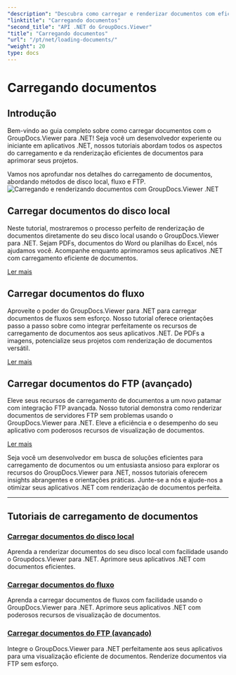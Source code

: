 ```yaml
---
"description": "Descubra como carregar e renderizar documentos com eficiência usando o GroupDocs.Viewer .NET. Explore tutoriais sobre carregamento em disco local, fluxo e FTP para aplicativos .NET aprimorados."
"linktitle": "Carregando documentos"
"second_title": "API .NET do GroupDocs.Viewer"
"title": "Carregando documentos"
"url": "/pt/net/loading-documents/"
"weight": 20
type: docs
---
```

# Carregando documentos

## Introdução

Bem-vindo ao guia completo sobre como carregar documentos com o GroupDocs.Viewer para .NET! Seja você um desenvolvedor experiente ou iniciante em aplicativos .NET, nossos tutoriais abordam todos os aspectos do carregamento e da renderização eficientes de documentos para aprimorar seus projetos.

Vamos nos aprofundar nos detalhes do carregamento de documentos, abordando métodos de disco local, fluxo e FTP.
![Carregando e renderizando documentos com GroupDocs.Viewer .NET](/viewer/loading-documents/image.png)
## Carregar documentos do disco local

Neste tutorial, mostraremos o processo perfeito de renderização de documentos diretamente do seu disco local usando o GroupDocs.Viewer para .NET. Sejam PDFs, documentos do Word ou planilhas do Excel, nós ajudamos você. Acompanhe enquanto aprimoramos seus aplicativos .NET com carregamento eficiente de documentos.

[Ler mais](./loading-document-local-disk/)

## Carregar documentos do fluxo

Aproveite o poder do GroupDocs.Viewer para .NET para carregar documentos de fluxos sem esforço. Nosso tutorial oferece orientações passo a passo sobre como integrar perfeitamente os recursos de carregamento de documentos aos seus aplicativos .NET. De PDFs a imagens, potencialize seus projetos com renderização de documentos versátil.

[Ler mais](./loading-document-stream/)

## Carregar documentos do FTP (avançado)

Eleve seus recursos de carregamento de documentos a um novo patamar com integração FTP avançada. Nosso tutorial demonstra como renderizar documentos de servidores FTP sem problemas usando o GroupDocs.Viewer para .NET. Eleve a eficiência e o desempenho do seu aplicativo com poderosos recursos de visualização de documentos.

[Ler mais](./loading-document-ftp/)

Seja você um desenvolvedor em busca de soluções eficientes para carregamento de documentos ou um entusiasta ansioso para explorar os recursos do GroupDocs.Viewer para .NET, nossos tutoriais oferecem insights abrangentes e orientações práticas. Junte-se a nós e ajude-nos a otimizar seus aplicativos .NET com renderização de documentos perfeita.

---
## Tutoriais de carregamento de documentos
### [Carregar documentos do disco local](./loading-document-local-disk/)
Aprenda a renderizar documentos do seu disco local com facilidade usando o Groupdocs.Viewer para .NET. Aprimore seus aplicativos .NET com documentos eficientes.
### [Carregar documentos do fluxo](./loading-document-stream/)
Aprenda a carregar documentos de fluxos com facilidade usando o GroupDocs.Viewer para .NET. Aprimore seus aplicativos .NET com poderosos recursos de visualização de documentos.
### [Carregar documentos do FTP (avançado)](./loading-document-ftp/)
Integre o GroupDocs.Viewer para .NET perfeitamente aos seus aplicativos para uma visualização eficiente de documentos. Renderize documentos via FTP sem esforço.